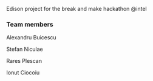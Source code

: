 Edison project for the break and make hackathon @intel

### Team members
Alexandru Buicescu

Stefan Niculae

Rares Plescan

Ionut Ciocoiu
